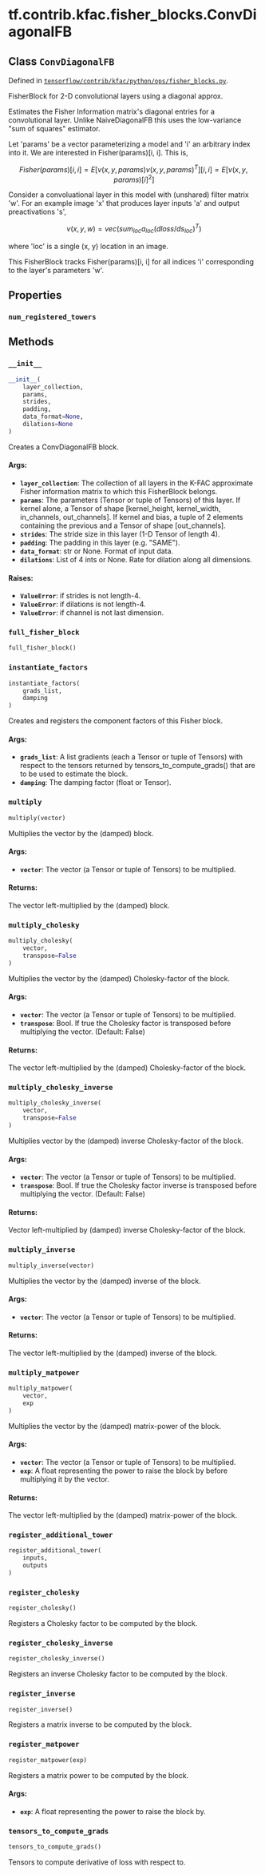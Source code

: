 <div itemscope itemtype="http://developers.google.com/ReferenceObject">
<meta itemprop="name" content="tf.contrib.kfac.fisher_blocks.ConvDiagonalFB" />
<meta itemprop="property" content="num_registered_towers"/>
<meta itemprop="property" content="__init__"/>
<meta itemprop="property" content="full_fisher_block"/>
<meta itemprop="property" content="instantiate_factors"/>
<meta itemprop="property" content="multiply"/>
<meta itemprop="property" content="multiply_cholesky"/>
<meta itemprop="property" content="multiply_cholesky_inverse"/>
<meta itemprop="property" content="multiply_inverse"/>
<meta itemprop="property" content="multiply_matpower"/>
<meta itemprop="property" content="register_additional_tower"/>
<meta itemprop="property" content="register_cholesky"/>
<meta itemprop="property" content="register_cholesky_inverse"/>
<meta itemprop="property" content="register_inverse"/>
<meta itemprop="property" content="register_matpower"/>
<meta itemprop="property" content="tensors_to_compute_grads"/>
</div>

# tf.contrib.kfac.fisher_blocks.ConvDiagonalFB

## Class `ConvDiagonalFB`





Defined in [`tensorflow/contrib/kfac/python/ops/fisher_blocks.py`](https://www.tensorflow.org/code/tensorflow/contrib/kfac/python/ops/fisher_blocks.py).

FisherBlock for 2-D convolutional layers using a diagonal approx.

Estimates the Fisher Information matrix's diagonal entries for a convolutional
layer. Unlike NaiveDiagonalFB this uses the low-variance "sum of squares"
estimator.

Let 'params' be a vector parameterizing a model and 'i' an arbitrary index
into it. We are interested in Fisher(params)[i, i]. This is,

  $$Fisher(params)[i, i] = E[ v(x, y, params) v(x, y, params)^T ][i, i]
                       = E[ v(x, y, params)[i] ^ 2 ]$$

Consider a convoluational layer in this model with (unshared) filter matrix
'w'. For an example image 'x' that produces layer inputs 'a' and output
preactivations 's',

  $$v(x, y, w) = vec( sum_{loc} a_{loc} (d loss / d s_{loc})^T )$$

where 'loc' is a single (x, y) location in an image.

This FisherBlock tracks Fisher(params)[i, i] for all indices 'i' corresponding
to the layer's parameters 'w'.

## Properties

<h3 id="num_registered_towers"><code>num_registered_towers</code></h3>





## Methods

<h3 id="__init__"><code>__init__</code></h3>

``` python
__init__(
    layer_collection,
    params,
    strides,
    padding,
    data_format=None,
    dilations=None
)
```

Creates a ConvDiagonalFB block.

#### Args:

* <b>`layer_collection`</b>: The collection of all layers in the K-FAC approximate
      Fisher information matrix to which this FisherBlock belongs.
* <b>`params`</b>: The parameters (Tensor or tuple of Tensors) of this layer. If
    kernel alone, a Tensor of shape [kernel_height, kernel_width,
    in_channels, out_channels]. If kernel and bias, a tuple of 2 elements
    containing the previous and a Tensor of shape [out_channels].
* <b>`strides`</b>: The stride size in this layer (1-D Tensor of length 4).
* <b>`padding`</b>: The padding in this layer (e.g. "SAME").
* <b>`data_format`</b>: str or None. Format of input data.
* <b>`dilations`</b>: List of 4 ints or None. Rate for dilation along all dimensions.


#### Raises:

* <b>`ValueError`</b>: if strides is not length-4.
* <b>`ValueError`</b>: if dilations is not length-4.
* <b>`ValueError`</b>: if channel is not last dimension.

<h3 id="full_fisher_block"><code>full_fisher_block</code></h3>

``` python
full_fisher_block()
```



<h3 id="instantiate_factors"><code>instantiate_factors</code></h3>

``` python
instantiate_factors(
    grads_list,
    damping
)
```

Creates and registers the component factors of this Fisher block.

#### Args:

* <b>`grads_list`</b>: A list gradients (each a Tensor or tuple of Tensors) with
      respect to the tensors returned by tensors_to_compute_grads() that
      are to be used to estimate the block.
* <b>`damping`</b>: The damping factor (float or Tensor).

<h3 id="multiply"><code>multiply</code></h3>

``` python
multiply(vector)
```

Multiplies the vector by the (damped) block.

#### Args:

* <b>`vector`</b>: The vector (a Tensor or tuple of Tensors) to be multiplied.


#### Returns:

The vector left-multiplied by the (damped) block.

<h3 id="multiply_cholesky"><code>multiply_cholesky</code></h3>

``` python
multiply_cholesky(
    vector,
    transpose=False
)
```

Multiplies the vector by the (damped) Cholesky-factor of the block.

#### Args:

* <b>`vector`</b>: The vector (a Tensor or tuple of Tensors) to be multiplied.
* <b>`transpose`</b>: Bool. If true the Cholesky factor is transposed before
    multiplying the vector. (Default: False)


#### Returns:

The vector left-multiplied by the (damped) Cholesky-factor of the block.

<h3 id="multiply_cholesky_inverse"><code>multiply_cholesky_inverse</code></h3>

``` python
multiply_cholesky_inverse(
    vector,
    transpose=False
)
```

Multiplies vector by the (damped) inverse Cholesky-factor of the block.

#### Args:

* <b>`vector`</b>: The vector (a Tensor or tuple of Tensors) to be multiplied.
* <b>`transpose`</b>: Bool. If true the Cholesky factor inverse is transposed
    before multiplying the vector. (Default: False)

#### Returns:

Vector left-multiplied by (damped) inverse Cholesky-factor of the block.

<h3 id="multiply_inverse"><code>multiply_inverse</code></h3>

``` python
multiply_inverse(vector)
```

Multiplies the vector by the (damped) inverse of the block.

#### Args:

* <b>`vector`</b>: The vector (a Tensor or tuple of Tensors) to be multiplied.


#### Returns:

The vector left-multiplied by the (damped) inverse of the block.

<h3 id="multiply_matpower"><code>multiply_matpower</code></h3>

``` python
multiply_matpower(
    vector,
    exp
)
```

Multiplies the vector by the (damped) matrix-power of the block.

#### Args:

* <b>`vector`</b>: The vector (a Tensor or tuple of Tensors) to be multiplied.
* <b>`exp`</b>: A float representing the power to raise the block by before
    multiplying it by the vector.


#### Returns:

The vector left-multiplied by the (damped) matrix-power of the block.

<h3 id="register_additional_tower"><code>register_additional_tower</code></h3>

``` python
register_additional_tower(
    inputs,
    outputs
)
```



<h3 id="register_cholesky"><code>register_cholesky</code></h3>

``` python
register_cholesky()
```

Registers a Cholesky factor to be computed by the block.

<h3 id="register_cholesky_inverse"><code>register_cholesky_inverse</code></h3>

``` python
register_cholesky_inverse()
```

Registers an inverse Cholesky factor to be computed by the block.

<h3 id="register_inverse"><code>register_inverse</code></h3>

``` python
register_inverse()
```

Registers a matrix inverse to be computed by the block.

<h3 id="register_matpower"><code>register_matpower</code></h3>

``` python
register_matpower(exp)
```

Registers a matrix power to be computed by the block.

#### Args:

* <b>`exp`</b>: A float representing the power to raise the block by.

<h3 id="tensors_to_compute_grads"><code>tensors_to_compute_grads</code></h3>

``` python
tensors_to_compute_grads()
```

Tensors to compute derivative of loss with respect to.



